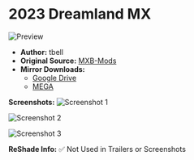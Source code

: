 # 2023 Dreamland MX

![Preview](https://raw.githubusercontent.com/BrinkleyPT/MX-Bikes-Community-Mods-Archive/refs/heads/main/.assets/2023%20Dreamland%20MX/6.png?token=GHSAT0AAAAAADGOPWL67GFHLLKACUGY47UY2DBY25Q)

- **Author:** tbell
- **Original Source:** [MXB-Mods](https://mxb-mods.com/2023-dreamland-mx/#download)
- **Mirror Downloads:**
  - [Google Drive](https://drive.google.com/example)
  - [MEGA](https://mega.nz/example)

**Screenshots:**
![Screenshot 1](https://raw.githubusercontent.com/BrinkleyPT/MX-Bikes-Community-Mods-Archive/refs/heads/main/.assets/2023%20Dreamland%20MX/3.png?token=GHSAT0AAAAAADGOPWL6EJQPEG7YPTTWNIWU2DBYXWQ)

![Screenshot 2](https://raw.githubusercontent.com/BrinkleyPT/MX-Bikes-Community-Mods-Archive/refs/heads/main/.assets/2023%20Dreamland%20MX/5.png?token=GHSAT0AAAAAADGOPWL7ZCDSDJZMXNPWUNP22DBY4KQ)

![Screenshot 3](https://raw.githubusercontent.com/BrinkleyPT/MX-Bikes-Community-Mods-Archive/refs/heads/main/.assets/2023%20Dreamland%20MX/1.png?token=GHSAT0AAAAAADGOPWL6OXH4O7EGQQS5QJPS2DBY6BA)

**ReShade Info:** ✅ Not Used in Trailers or Screenshots
